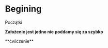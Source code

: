 # Begining
Początki<p>
  <b>Założenie jest jedno nie poddamy się za szybko</b>
<p>**ćwiczenie**</p>
